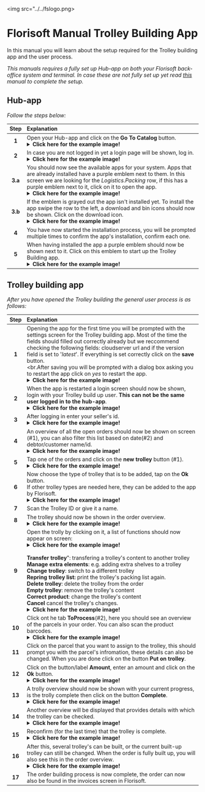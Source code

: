 <img src="../../fslogo.png>

# Florisoft Manual Trolley Building App

In this manual you will learn about the setup required for the Trolley building app and the user process.

*This manuals requires a fully set up Hub-app on both your Florisoft back-office system and terminal. In case these are not fully set up yet read [this]() manual to complete the setup.*


## Hub-app

*Follow the steps below:*

|Step|Explanation|
|:-:|:--|
|**1**|Open your Hub-app and click on the **Go To Catalog** button.<details><summary><b>Click here for the example image!</b></summary><img src="Media/NL/1.png"></details>|
|**2**|In case you are not logged in yet a login page will be shown, log in.<details><summary><b>Click here for the example image!</b></summary><img src="Media/NL/2.png"></details>|
|**3.a**|You should now see the available apps for your system. Apps that are already installed have a purple emblem next to them. In this screen we are looking for the *Logistics.Packing* row, if this has a purple emblem next to it, click on it to open the app.<details><summary><b>Click here for the example image!</b></summary><img src="Media/NL/8.png"></details>|
|**3.b**|If the emblem is grayed out the app isn't installed yet. To install the app swipe the row to the left, a download and bin icons should now be shown. Click on the download icon.<details><summary><b>Click here for the example image!</b></summary><img src="Media/NL/4.png"></details> |
|**4**|You have now started the installation process, you will be prompted multiple times to confirm the app's installation, confirm each one.|
|**5**|When having installed the app a purple emblem should now be shown next to it. Click on this emblem to start up the Trolley Building app.<details><summary><b>Click here for the example image!</b></summary><img src="Media/NL/8.png"></details>|

## Trolley building app

*After you have opened the Trolley building the general user process is as follows:*

|Step|Explanation|
|:-:|:--|
|**1**|Opening the app for the first time you will be prompted with the settings screen for the Trolley building app. Most of the time the fields should filled out correctly already but we reccommend checking the following fields: cloudserver url and if the version field is set to '*latest*'. If everything is set correctly click on the **save** button.<br><br.After saving you will be prompted with a dialog box asking you to restart the app click on *yes* to restart the app.<details><summary><b>Click here for the example image!</b></summary><img src="Media/NL/9.png"></details>|
|**2**|When the app is restarted a login screen should now be shown, login with your Trolley build up user. **This can not be the same user logged in to the hub-app**.<details><summary><b>Click here for the example image!</b></summary><img src="Media/NL/10.png"></details>|
|**3**|After logging in enter your seller's id.<details><summary><b>Click here for the example image!</b></summary><img src="Media/NL/11.png"></details>|
|**4**|An overview of all the open orders should now be shown on screen (#1), you can also filter this list based on date(#2) and debtor/customer name/id.<details><summary><b>Click here for the example image!</b></summary><img src="Media/NL/12.png"></details>|
|**5**|Tap one of the orders and click on the **new trolley** button (#1).<details><summary><b>Click here for the example image!</b></summary><img src="Media/NL/13.png"></details>|
|**6**|Now choose the type of trolley that is to be added, tap on the **Ok** button.<br>If other trolley types are needed here, they can be added to the app by Florisoft.<details><summary><b>Click here for the example image!</b></summary><img src="Media/NL/14.png"></details>|
|**7**|Scan the Trolley ID or give it a name.|
|**8**|The trolley should now be shown in the order overview.<details><summary><b>Click here for the example image!</b></summary><img src="Media/NL/15.png"></details>|
|**9**|Open the trolly by clicking on it, a list of functions should now appear on screen:<details><summary><b>Click here for the example image!</b></summary><img src="Media/NL/17.png"></details><br>**Transfer trolley**": transfering a trolley's content to another trolley<br>**Manage extra elements**: e.g. adding extra shelves to a trolley<br>**Change trolley**: switch to a different trolley<br>**Repring trolley list:** print the trolley's packing list again.<br>**Delete trolley**: delete the trolley from the order<br>**Empty trolley**: remove the trolley's content<br>**Correct product**: change the trolley's content<br>**Cancel** cancel the trolley's changes.<details><summary><b>Click here for the example image!</b></summary><img src="Media/NL/16.png"></details>|
|**10**|Click ont he tab **ToProcess**(#2), here you should see an overview of the parcels in your order. You can also scan the product barcodes.<details><summary><b>Click here for the example image!</b></summary><img src="Media/NL/18.png"></details>|
|**11**|Click on the parcel that you want to assign to the trolley, this should prompt you with the parcel's infromation, these details can also be changed. When you are done click on the button **Put on trolley**.|
|**12**|Click on the button/label **Amount**, enter an amount and click on the **Ok** button.<details><summary><b>Click here for the example image!</b></summary><img src="Media/NL/19.png"></details>|
|**13**|A trolly overview should now be shown with your current progress, is the trolly complete then click on the button **Complete**.<details><summary><b>Click here for the example image!</b></summary><img src="Media/NL/20.png"></details>|
|**14**|Another overview will be displayed that provides details with which the trolley can be checked.<details><summary><b>Click here for the example image!</b></summary><img src="Media/NL/21.png"></details>|
|**15**|Reconfirm (for the last time) that the trolley is complete.<details><summary><b>Click here for the example image!</b></summary><img src="Media/NL/22.png"></details>|
|**16**|After this, several trolley's can be built, or the current built-up trolley can still be changed. When the order is fully built up, you will also see this in the order overview.<details><summary><b>Click here for the example image!</b></summary><img src="Media/NL/23.png"></details>|
|**17**|The order building process is now complete, the order can now also be found in the invoices screen in Florisoft.|
